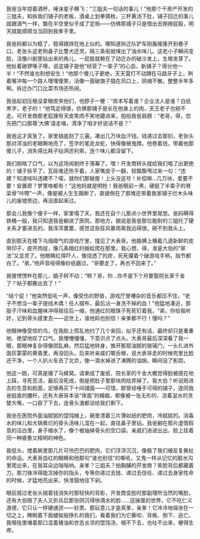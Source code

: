 我爸当年捏着酒杯，唾沫星子横飞：“三姐夫一句话的事儿！”他那个干房产开发的三姐夫，和拆我们铺子的老板，酒桌上划拳猜枚，三杯黄汤下肚，铺子回迁的事儿就跟酒气一样，飘在半空里似乎成了定局——仿佛那铺子只是借出去擦擦屁股，明天就能顺顺当当回到我爹手里。

我爸妈都以为稳了，稳得跟焊在地上似的。哪知道拆迁队铲车刚轰隆隆开到巷子口，老张头这老狗鼻子比警犬还灵，隔三条街就嗅出了油水味儿。这老小子瞬间变脸，活像川剧里钻出来的角儿，一屁股就赖在了动迁办的破沙发上，生根发芽了。他扯着破锣嗓子嚎，说这铺子是他“经营了一辈子”的心血，新铺子？得分他一半！“不然谁也别想安生！”他那个傻儿子更绝，天天雷打不动蹲在马路牙子上，咧着嘴冲每一个路人嘿嘿傻笑，活像一面破旗子插在风口上，阴魂不散。整整半年多啊，拆迁办门口比菜市场还热闹。

我爸起初压根没拿眼皮夹他们，他脖子一梗：“房本写着谁？企业法人是谁？白纸黑字，老子的！”他笃定得很，仿佛那铺子是长在他身上的肉，天王老子也剜不走。可开发商那老狐狸有天皮笑肉不笑地踱进来，拍拍我爸肩膀：“老哥，得，您先把门口那尊‘大佛’请走咯，清净了咱才好说话不是？”

我爸这才真急了。家里锅底刮了三遍，凑出几万块血汗钱。钱递过去那刻，老张头那对浑浊的老眼唰地亮了，签字的笔走龙蛇，快得像被鬼撵。他卷着钱，带着他那傻儿子，消失得比耗子钻洞还利索，连个味儿都没留下。

我们刚喘了口气，以为这场闹剧终于落幕了。嘿！开发商转头就给我们唱了出更绝的！铺子拆平了，瓦砾堆还热乎着，人家嘴皮子一翻，轻飘飘甩过来一句：“违建？知道啥叫违建不？喏，就你们那破屋！上头没这号！补偿嘛…几万块，爱要不要！安置房？梦里啥都有！”这他妈就是明抢！我爸眼前一黑，硬挺了半辈子的脊梁骨“咔嚓”一声，像是被人生生踹断了，直接倒在了那堆还带着我家铺子烂木头味儿的废墟旁边，再没直起来过。

那会儿我像个傻子一样，家里塌了天，我还在自个儿那点小世界里晃悠。爸妈瞒得铁桶一般，我只知道我爸躺进了医院，那地方，据说是我爸那位能耐的三姐托了硬关系才塞进去的。我浑浑噩噩，感觉这些狂风暴雨离我远得很，砸不到我头上。

直到那天在楼下乌烟瘴气的游戏厅里，撞见了大表哥。他胳膊上横着几道新鲜的皮带印子，皮开肉绽，像几条暗红的蜈蚣爬在那里。我心想，得，准是大伯的“家法”又显灵了。他眼睛红得吓人，像烧透了的炭，死死攥着个破游戏手柄，指节都白了。“弟，”他声音哑得像砂纸磨过，“哥要走了，再也不回来了。”

我傻愣愣杵在那儿，脑子转不动：“啊？哥，你…你不是下个月要娶院长家千金了？帖子都撒出去了！”

“结个屁！”他突然低吼一声，像受伤的野兽，游戏厅里嘈杂的音乐都压不住，“老子不想当一辈子提线木偶！任人摆布，最后沾一身洗不掉的血！”他猛地凑近，那股子汗味和血腥味冲得我往后一缩，他通红的眼珠子死死钉着我，“弟，你给我听好，记到骨头缝里去——这世上，谁他妈也别信！亲爹都不行！懂吗？”

他眼神像受惊的鸟，在我脸上慌乱地扫了几个来回，似乎还有话，最终却只是重重地、绝望地叹了口气。我懵懵懂懂，下意识点了点头。大表哥最后深深看了我一眼，那眼神复杂得像团乱麻，然后猛地转身，推开那扇油腻的玻璃门，一头扎进外面灰蒙蒙的黄昏里，再没回头。后来听亲戚们嚼舌根，说大表哥走的时候兜里比脸还干净，一个人扒火车去了北京，像一滴水掉进了沸腾的油锅，瞬间没了影踪。

他这一跑，可真是捅了马蜂窝。请柬成了废纸，院长家的千金大概觉得脸被摁在地上踩，寻死觅活，最后没死成，倒是把肚子里那块肉给弄掉了。我大伯？听说赔进去的生意和脸面，足够再买下十间铺面——可惜，那曾经唾手可得的铺子，连同我爸挺直的腰杆，还有大表哥本该“体面”的婚姻，都像被一张无形的、流着涎水的贪婪大嘴，一口吞了下去，连骨头渣都没给我们剩下。

我坐在医院外面油腻腻的馄饨摊上，碗里漂着三片薄如纸的肥肉，冷腻腻的。消毒水的味儿和大锅煮烂的骨头汤味儿混在一起，直往鼻子里钻。我爸躺在那片虚情假意的洁白里，身子缩水了，像个被抽掉骨头的空口袋。亲戚们进进出出，脸上挂着同一种疲惫又精明的神色。

我低头，搅着碗里那几片可怜巴巴的肥肉，它们浮浮沉沉，像极了我们被反复撕扯的命运。大表哥血红的眼睛和他那句“谁也别信”的嘶吼，又鬼一样从记忆的脏水沟里爬出来，在我耳朵边嗡嗡响。亲爹？三姐夫？拍胸脯的开发商？笑脸背后都藏着刀，那刀锋冷得能冻掉你的指头，专等你递过去钱、递过去信任、递过去身家性命的时候，才猛地亮出来，快准狠地往下剁。

眼前晃过老张头揣着钱消失时那轻快的背影，开发商变脸时那副理所当然的嘴脸，还有大伯赔了夫人又折兵后那张阴沉得快滴水的脸……这操蛋的世界，它不吃仁义道德，它只认一样硬通货——钞票。那玩意儿才是真爹，亲爹！它冷冷地端坐在一切之上，睥睨着下面蝼蚁般挣扎的我们，看着我们为它撕咬、背叛、倒下、逃亡。我喉咙里堵着那口混着猪油和世态炎凉的馄饨汤，咽不下去，也吐不出来，梗得生疼。